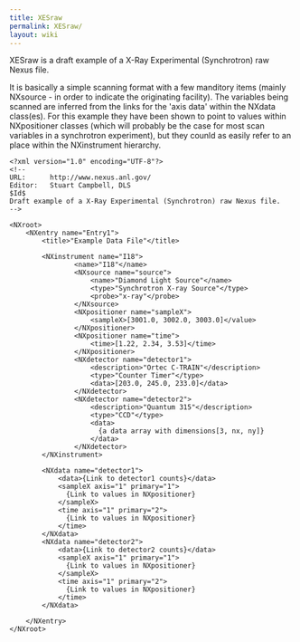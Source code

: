 ```yaml
---
title: XESraw
permalink: XESraw/
layout: wiki
---
```


XESraw is a draft example of a X-Ray Experimental (Synchrotron) raw
Nexus file.

It is basically a simple scanning format with a few manditory items
(mainly NXsource - in order to indicate the originating facility). The
variables being scanned are inferred from the links for the 'axis data'
within the NXdata class(es). For this example they have been shown to
point to values within NXpositioner classes (which will probably be the
case for most scan variables in a synchrotron experiment), but they
counld as easily refer to an place within the NXinstrument hierarchy.

    <?xml version="1.0" encoding="UTF-8"?>
    <!--
    URL:      http://www.nexus.anl.gov/
    Editor:   Stuart Campbell, DLS
    $Id$
    Draft example of a X-Ray Experimental (Synchrotron) raw Nexus file.
    -->

    <NXroot>
        <NXentry name="Entry1">
            <title>"Example Data File"</title>
            
            <NXinstrument name="I18">
                    <name>"I18"</name>
                    <NXsource name="source">
                        <name>"Diamond Light Source"</name>
                        <type>"Synchrotron X-ray Source"</type>
                        <probe>"x-ray"</probe>
                    </NXsource>
                    <NXpositioner name="sampleX">
                        <sampleX>[3001.0, 3002.0, 3003.0]</value>
                    </NXpositioner>
                    <NXpositioner name="time">
                        <time>[1.22, 2.34, 3.53]</time>
                    </NXpositioner>
                    <NXdetector name="detector1">
                        <description>"Ortec C-TRAIN"</description>
                        <type>"Counter Timer"</type>
                        <data>[203.0, 245.0, 233.0]</data>
                    </NXdetector>
                    <NXdetector name="detector2">
                        <description>"Quantum 315"</description>
                        <type>"CCD"</type>
                        <data>
                          {a data array with dimensions[3, nx, ny]}
                        </data>
                    </NXdetector>
            </NXinstrument>
            
            <NXdata name="detector1">
                <data>{Link to detector1 counts}</data>
                <sampleX axis="1" primary="1">
                  {Link to values in NXpositioner}
                </sampleX>
                <time axis="1" primary="2">
                  {Link to values in NXpositioner}
                </time>
            </NXdata>
            <NXdata name="detector2">
                <data>{Link to detector2 counts}</data>
                <sampleX axis="1" primary="1">
                  {Link to values in NXpositioner}
                </sampleX>
                <time axis="1" primary="2">
                  {Link to values in NXpositioner}
                </time>
            </NXdata>
            
        </NXentry>
    </NXroot>
